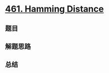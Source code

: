# [461. Hamming Distance](https://leetcode.com/problems/hamming-distance/)

## 题目


## 解题思路


## 总结


